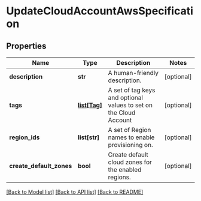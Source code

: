 # UpdateCloudAccountAwsSpecification

## Properties
Name | Type | Description | Notes
------------ | ------------- | ------------- | -------------
**description** | **str** | A human-friendly description. | [optional] 
**tags** | [**list[Tag]**](Tag.md) | A set of tag keys and optional values to set on the Cloud Account | [optional] 
**region_ids** | **list[str]** | A set of Region names to enable provisioning on. | [optional] 
**create_default_zones** | **bool** | Create default cloud zones for the enabled regions. | [optional] 

[[Back to Model list]](../README.md#documentation-for-models) [[Back to API list]](../README.md#documentation-for-api-endpoints) [[Back to README]](../README.md)


